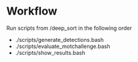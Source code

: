 # Workflow
Run scripts from /deep_sort in the following order
- ./scripts/generate_detections.bash
- ./scripts/evaluate_motchallenge.bash
- ./scripts/show_results.bash